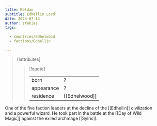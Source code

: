 ```yaml
---
title: Keldan
subtitle: Edhellin Lord
date: 2024-07-13
author: sfakias
tags:
  
  - countries/Edhelwood
  - factions/Edhellin

---
```

> [!attributes]
> 
> > [!quote]
> >
> > | | |
> > | --- | --- |
> > | born | ? |
> > | appearance | ? |
> > | residence | [[Edhelwood]] |

One of the five faction leaders at the decline of the [[Edhellin]] civilization and a powerful wizard. He took part in the battle at the [[Day of Wild Magic]] against the exiled archmage [[Sylris]].